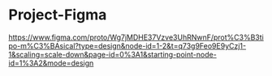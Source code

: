 # Project-Figma

https://www.figma.com/proto/Wg7jMDHE37Vzve3UhRNwnF/prot%C3%B3tipo-m%C3%BAsical?type=design&node-id=1-2&t=q73g9Feo9E9yCzj1-1&scaling=scale-down&page-id=0%3A1&starting-point-node-id=1%3A2&mode=design
